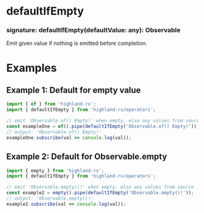 # defaultIfEmpty
### signature: defaultIfEmpty(defaultValue: any): Observable
Emit given value if nothing is emitted before completion.

# Examples
## Example 1: Default for empty value
```javascript
import { of } from 'highland-rx';
import { defaultIfEmpty } from 'highland-rx/operators';

// emit 'Observable.of() Empty!' when empty, else any values from source
const exampleOne = of().pipe(defaultIfEmpty('Observable.of() Empty!'));
// output: 'Observable.of() Empty!'
exampleOne.subscribe(val => console.log(val));
```

## Example 2: Default for Observable.empty
```javascript
import { empty } from 'highland-rx';
import { defaultIfEmpty } from 'highland-rx/operators';

// emit 'Observable.empty()!' when empty, else any values from source
const example2 = empty().pipe(defaultIfEmpty('Observable.empty()!'));
// output: 'Observable.empty()!'
example2.subscribe(val => console.log(val));
```